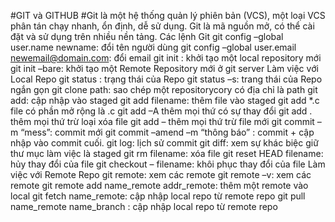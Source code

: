 #GIT và GITHUB
#Git là một hệ thống quản lý phiên bản (VCS), một loại VCS phân tán chạy nhanh, ổn định, dễ sử dụng. Git là mã nguồn mở, có thể cài đặt và sử dụng trên nhiều nền tảng.
Các lệnh Git
git config –global user.name newname: đổi tên người dùng
git config –global user.email newemail@domain.com: đổi email
git init : khởi tạo một local repository mới
git init –bare: khởi tạo một Remote Repository mới ở git server
Làm việc với Local Repo
git status : trạng thái của Repo
git status –s: trang thái của Repo ngắn gọn
git clone path: sao chép một repositorycory có địa chỉ là path
git add: cập nhập vào staged
git add filename: thêm file vào staged
git add *.c file có phần mở rộng là .c
git add –A thêm mọi thứ có sự thay đổi
git add . thêm mọi thứ trừ loại xóa file
git add – thêm mọi thứ trừ file mới
git commit –m “mess”: commit mới
git commit –amend –m “thông báo” : commit + cập nhập vào commit cuối.
git log: lịch sử commit
git diff: xem sự khác biệc giữ thư mục làm việc là staged
git rm filename: xóa file
git reset HEAD filename: hủy thay đổi của file
git checkout – filename: khôi phục thay đổi của file
Làm việc với Remote Repo
git remote: xem các remote
git remote –v: xem các remote
git remote add name_remote addr_remote: thêm một remote vào local
git fetch name_remote: cập nhập local repo từ remote repo
git pull name_remote name_branch : cập nhập local repo từ remote repo
